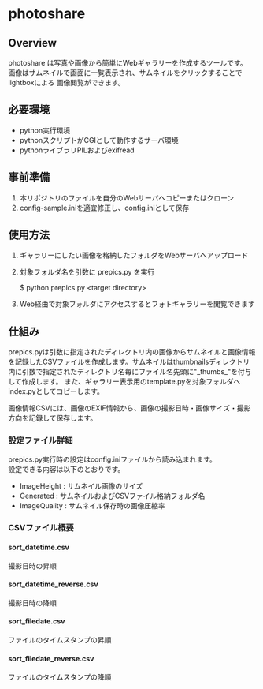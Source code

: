 # photoshare

## Overview

photoshare は写真や画像から簡単にWebギャラリーを作成するツールです。  
画像はサムネイルで画面に一覧表示され、サムネイルをクリックすることでlightboxによる
画像閲覧ができます。

## 必要環境

- python実行環境
- pythonスクリプトがCGIとして動作するサーバ環境
- pythonライブラリPILおよびexifread


## 事前準備

1. 本リポジトリのファイルを自分のWebサーバへコピーまたはクローン
2. config-sample.iniを適宜修正し、config.iniとして保存

## 使用方法

1. ギャラリーにしたい画像を格納したフォルダをWebサーバへアップロード
2. 対象フォルダ名を引数に prepics.py を実行

    $ python prepics.py \<target directory\>

3. Web経由で対象フォルダにアクセスするとフォトギャラリーを閲覧できます

## 仕組み

prepics.pyは引数に指定されたディレクトリ内の画像からサムネイルと画像情報を記録したCSVファイルを作成します。サムネイルはthumbnailsディレクトリ内に引数で指定されたディレクトリ名毎にファイル名先頭に"\_thumbs\_"を付与して作成します。
また、ギャラリー表示用のtemplate.pyを対象フォルダへindex.pyとしてコピーします。

画像情報CSVには、画像のEXIF情報から、画像の撮影日時・画像サイズ・撮影方向を記録して保存します。

### 設定ファイル詳細

prepics.py実行時の設定はconfig.iniファイルから読み込まれます。  
設定できる内容は以下のとおりです。

- ImageHeight  : サムネイル画像のサイズ
- Generated    : サムネイルおよびCSVファイル格納フォルダ名
- ImageQuality : サムネイル保存時の画像圧縮率

### CSVファイル概要

#### sort_datetime.csv

撮影日時の昇順

#### sort_datetime_reverse.csv

撮影日時の降順

#### sort_filedate.csv

ファイルのタイムスタンプの昇順

#### sort_filedate_reverse.csv

ファイルのタイムスタンプの降順
